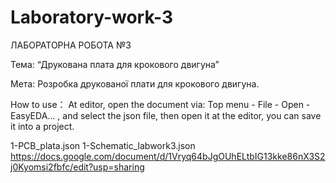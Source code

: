 # Laboratory-work-3
ЛАБОРАТОРНА РОБОТА №3

Тема: “Друкована плата для крокового двигуна”

Мета: Розробка друкованої плати для крокового двигуна.

How to use：
At editor, open the document via: Top menu - File - Open - EasyEDA... , and select the json file, then open it at the editor, you can save it into a project.

1-PCB_plata.json
1-Schematic_labwork3.json
https://docs.google.com/document/d/1Vryq64bJgOUhELtbIG13kke86nX3S2j0Kyomsi2fbfc/edit?usp=sharing
